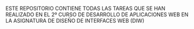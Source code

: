 ESTE REPOSITORIO CONTIENE TODAS LAS TAREAS QUE SE HAN REALIZADO EN EL 2º CURSO DE DESARROLLO DE APLICACIONES WEB EN LA ASIGNATURA DE DISEÑO DE INTERFACES WEB (DIW)
